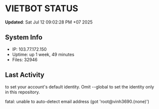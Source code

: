 # VIETBOT STATUS
**Updated**: Sat Jul 12 09:02:28 PM +07 2025

## System Info
- IP: 103.77.172.150
- Uptime: up 1 week, 49 minutes
- Files: 32946

## Last Activity

to set your account's default identity.
Omit --global to set the identity only in this repository.

fatal: unable to auto-detect email address (got 'root@vinh3690.(none)')
